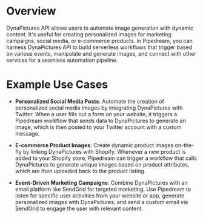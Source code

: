 # Overview

DynaPictures API allows users to automate image generation with dynamic content. It's useful for creating personalized images for marketing campaigns, social media, or e-commerce products. In Pipedream, you can harness DynaPictures API to build serverless workflows that trigger based on various events, manipulate and generate images, and connect with other services for a seamless automation pipeline.

# Example Use Cases

- **Personalized Social Media Posts**: Automate the creation of personalized social media images by integrating DynaPictures with Twitter. When a user fills out a form on your website, it triggers a Pipedream workflow that sends data to DynaPictures to generate an image, which is then posted to your Twitter account with a custom message.

- **E-commerce Product Images**: Create dynamic product images on-the-fly by linking DynaPictures with Shopify. Whenever a new product is added to your Shopify store, Pipedream can trigger a workflow that calls DynaPictures to generate unique images based on product attributes, which are then uploaded back to the product listing.

- **Event-Driven Marketing Campaigns**: Combine DynaPictures with an email platform like SendGrid for targeted marketing. Use Pipedream to listen for specific user activities from your website or app, generate personalized images with DynaPictures, and send a custom email via SendGrid to engage the user with relevant content.
